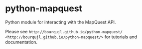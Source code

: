 python-mapquest
===============

Python module for interacting with the MapQuest API.

Please see `http://bourqujl.github.io/python-mapquest/ <http://bourqujl.github.io/python-mapquest/>` for tutorials and documentation.

